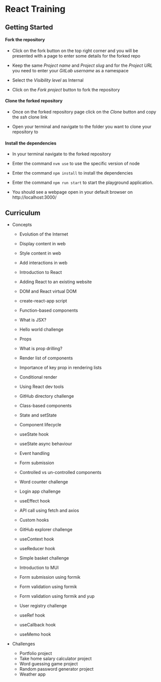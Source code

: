 # React Training

## Getting Started

#### Fork the repository

- Click on the fork button on the top right corner and you will be presented with a page to enter some details for the forked repo

- Keep the same _Project name_ and _Project slug_ and for the _Project URL_ you need to enter your _GitLab username_ as a namespace

- Select the _Visibility level_ as Internal

- Click on the _Fork project_ button to fork the repository

#### Clone the forked repository

- Once on the forked repository page click on the _Clone_ button and copy the _ssh_ clone link

- Open your terminal and navigate to the folder you want to clone your repository to

#### Install the dependencies

- In your terminal navigate to the forked repository

- Enter the command `nvm use` to use the specific version of node

- Enter the command `npm install` to install the dependencies

- Enter the command `npm run start` to start the playground application.

- You should see a webpage open in your default browser on http://localhost:3000/

## Curriculum

- Concepts

  - Evolution of the Internet
  - Display content in web
  - Style content in web
  - Add interactions in web
  - Introduction to React
  - Adding React to an existing website
  - DOM and React virtual DOM
  - create-react-app script
  - Function-based components
  - What is JSX?
  - Hello world challenge
  - Props
  - What is prop drilling?
  - Render list of components
  - Importance of key prop in rendering lists
  - Conditional render
  - Using React dev tools
  - GitHub directory challenge

  - Class-based components
  - State and setState
  - Component lifecycle
  - useState hook
  - useState async behaviour
  - Event handling
  - Form submission
  - Controlled vs un-controlled components
  - Word counter challenge
  - Login app challenge

  - useEffect hook
  - API call using fetch and axios
  - Custom hooks
  - GitHub explorer challenge
  - useContext hook
  - useReducer hook
  - Simple basket challenge
  - Introduction to MUI
  - Form submission using formik
  - Form validation using formik
  - Form validation using formik and yup
  - User registry challenge
  - useRef hook
  - useCallback hook
  - useMemo hook

- Challenges
  - Portfolio project
  - Take home salary calculator project
  - Word guessing game project
  - Random password generator project
  - Weather app
